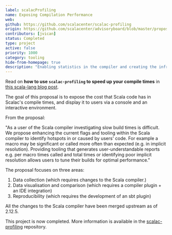 ```yaml
---
label: scalacProfiling
name: Exposing Compilation Performance
web:
github: https://github.com/scalacenter/scalac-profiling
origin: https://github.com/scalacenter/advisoryboard/blob/master/proposals/010-compiler-profiling.md
contributors: [jvican]
status: Completed
type: project
active: false
priority: 1000
category: tooling
hide-from-homepage: true
description: "Enabling statistics in the compiler and creating the infrastructure around it."
---
```


Read on **how to use `scalac-profiling` to speed up your compile times** in [this
scala-lang blog post](https://www.scala-lang.org/blog/2018/06/04/scalac-profiling.html).

The goal of this proposal is to expose the cost that Scala code has in Scalac's
compile times, and display it to users via a console and an interactive
environment.

From the proposal:

"As a user of the Scala compiler investigating slow build times is difficult. We
propose enhancing the current flags and tooling within the Scala compiler to
identify hotspots in or caused by users' code. For example a macro may be
significant or called more often than expected (e.g. in implicit resolution).
Providing tooling that generates user-understandable reports e.g. per macro
times called and total times or identifying poor implicit resolution allows
users to tune their builds for optimal performance."

The proposal focuses on three areas:

1. Data collection (which requires changes to the Scala compiler.)
2. Data visualisation and comparison (which requires a compiler plugin + an IDE integration)
3. Reproducibility (which requires the development of an sbt plugin)

All the changes to the Scala compiler have been merged upstream as of 2.12.5.

This project is now completed. More information is available in the
[scalac-profiling](https://github.com/scalacenter/scalac-profiling) repository.
